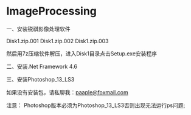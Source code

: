 # ImageProcessing

一、安装锐祺影像处理软件

Disk1.zip.001
Disk1.zip.002
Disk1.zip.003

然后用7z压缩软件解压，进入Disk1目录点击Setup.exe安装程序


二、安装.Net Framework 4.6

三、安装Photoshop_13_LS3

如果没有安装包，请私聊我：paaple@foxmail.com


注意：
Photoshop版本必须为Photoshop_13_LS3否则出现无法运行ps问题;


